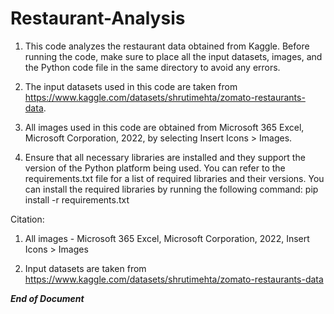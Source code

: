 # Restaurant-Analysis
1. This code analyzes the restaurant data obtained from Kaggle. Before running the code, make sure to place all the input datasets, images, and the Python code file in the same directory to avoid any errors.

2. The input datasets used in this code are taken from https://www.kaggle.com/datasets/shrutimehta/zomato-restaurants-data.

3. All images used in this code are obtained from Microsoft 365 Excel, Microsoft Corporation, 2022, by selecting Insert Icons > Images.

4. Ensure that all necessary libraries are installed and they support the version of the Python platform being used. You can refer to the requirements.txt file for a list of required libraries and their versions. You can install the required libraries by running the following command:
pip install -r requirements.txt

Citation:

1. All images - Microsoft 365 Excel, Microsoft Corporation, 2022, Insert Icons > Images

2. Input datasets are taken from https://www.kaggle.com/datasets/shrutimehta/zomato-restaurants-data

***End of Document***
